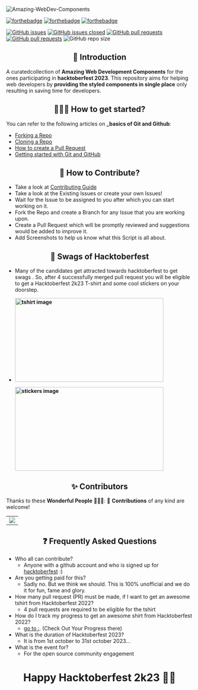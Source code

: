 ![Amazing-WebDev-Components](https://socialify.git.ci/parag477/Amazing-WebDev-Components/image?description=1&descriptionEditable=%F0%9F%9A%80%20Curated%20collection%20of%20Amazing%20WebDev%20Components%20for%20those%20participating%20in%20hacktoberfest.%20Don%27t%20forget%20to%20start%20this%20repo.&forks=1&issues=1&language=1&name=1&owner=1&pulls=1&stargazers=1&theme=Light)

[![forthebadge](https://forthebadge.com/images/badges/built-by-developers.svg)](https://forthebadge.com)
[![forthebadge](https://forthebadge.com/images/badges/built-with-love.svg)](https://forthebadge.com)
[![forthebadge](https://forthebadge.com/images/badges/built-with-swag.svg)](https://forthebadge.com)

[![GitHub issues](https://img.shields.io/github/issues/parag477/Amazing-WebDev-Components.svg)](https://github.com/parag477/Amazing-WebDev-Components/issues)
[![GitHub issues closed](https://img.shields.io/github/issues-closed/parag477/Amazing-WebDev-Components.svg)](https://github.com/parag477/Amazing-WebDev-Components/issues?q=is%3Aissue+is%3Aclosed)
[![GitHub pull requests](https://img.shields.io/github/issues-pr/parag477/Amazing-WebDev-Components.svg)](https://github.com/parag477/Amazing-WebDev-Components/pulls)
[![GitHub pull requests](https://img.shields.io/github/issues-pr-closed/parag477/Amazing-WebDev-Components.svg)](https://github.com/parag477/Amazing-WebDev-Components/pulls?q=is%3Apr+is%3Aclosed) ![GitHub repo size](https://img.shields.io/github/repo-size/parag477/Amazing-WebDev-Components?color=yellow) 

<h2 align=center> 📑 Introduction </h2>

A curatedcollection of **Amazing Web Development Components** for the ones participating in **hacktoberfest 2023**. This repository aims for helping web developers by **providing the styled components in single place** only resulting in saving time for developers.


<h2 align=center> 👨🏻‍💻 How to get started? </h2> 

You can refer to the following articles on **_basics of Git and Github**:

- [Forking a Repo](https://help.github.com/en/github/getting-started-with-github/fork-a-repo)
- [Cloning a Repo](https://help.github.com/en/desktop/contributing-to-projects/creating-a-pull-request)
- [How to create a Pull Request](https://opensource.com/article/19/7/create-pull-request-github)
- [Getting started with Git and GitHub](https://towardsdatascience.com/getting-started-with-git-and-github-6fcd0f2d4ac6)


<h2 align=center> 📝 How to Contribute? </h2>  

- Take a look at [Contributing Guide](https://github.com/parag477/Amazing-WebDev-Components/blob/master/Contributing.md)
- Take a look at the Existing Issues or create your own Issues!
- Wait for the Issue to be assigned to you after which you can start working on it.
- Fork the Repo and create a Branch for any Issue that you are working upon.
- Create a Pull Request which will be promptly reviewed and suggestions would be added to improve it.
- Add Screenshots to help us know what this Script is all about.


<h2 align=center> 📝 Swags of Hacktoberfest </h2>  

- Many of the candidates get attracted towards hacktoberfest to get swags . So, after 4 successfully merged pull request you will be eligible to get a Hacktoberfest 2k23 T-shirt and some cool stickers on your doorstep.
 
     <li><B>
     <p><img src="https://res.cloudinary.com/practicaldev/image/fetch/s--f-wNH6TS--/c_limit%2Cf_auto%2Cfl_progressive%2Cq_auto%2Cw_880/https://dev-to-uploads.s3.amazonaws.com/uploads/articles/7anw52scivv9nrhgmsk0.png" width="400" height="225" style="width: 400px; height: 225px;" alt="tshirt image"></a></p>
     <p><img src="https://res.cloudinary.com/practicaldev/image/fetch/s--M4fMlZ_B--/c_imagga_scale,f_auto,fl_progressive,h_420,q_auto,w_1000/https://dev-to-uploads.s3.amazonaws.com/uploads/articles/j8vidwphhtrmwca2pmqj.jpg" width="400" height="225" style="width: 400px; height: 225px;" alt="stickers image"></p>
</b></li>


<h2 align=center> ✨ Contributors </h2>

Thanks to these **Wonderful People** 👨🏻‍💻:      🚀 **Contributions** of any kind are welcome! 

<table>
	<tr>
		<td>
			<a href="https://github.com/parag477/Amazing-WebDev-Components/graphs/contributors">
  <img src="https://contrib.rocks/image?repo=parag477/Amazing-WebDev-Components" />
</a>
		</td>
	</tr>
</table>


<h2 align=center> ❓ Frequently Asked Questions </h2>  

- Who all can contribute?
  - Anyone with a github account and who is signed up for
[hacktoberfest](https://hacktoberfest.com/) :)
- Are you getting paid for this?
  - Sadly no. But we think we should. This is 100% unofficial and we do it for fun, fame and glory.
- How many pull request (PR) must be made, if I want to get an awesome tshirt from Hacktoberfest 2022?
  - 4 pull requests are required to be eligible for the tshirt
- How do I track my progress to get an awesome shirt from Hacktoberfest 2022?
  - [go to :](https://hacktoberfest.com/profile/). (Check Out Your Progress there)
- What is the duration of Hacktoberfest 2023?
  - It is from 1st october to 31st october 2023...
- What is the event for?
  - For the open source community engagement


<h1 align=center>Happy Hacktoberfest 2k23 👨‍💻 </h1>
